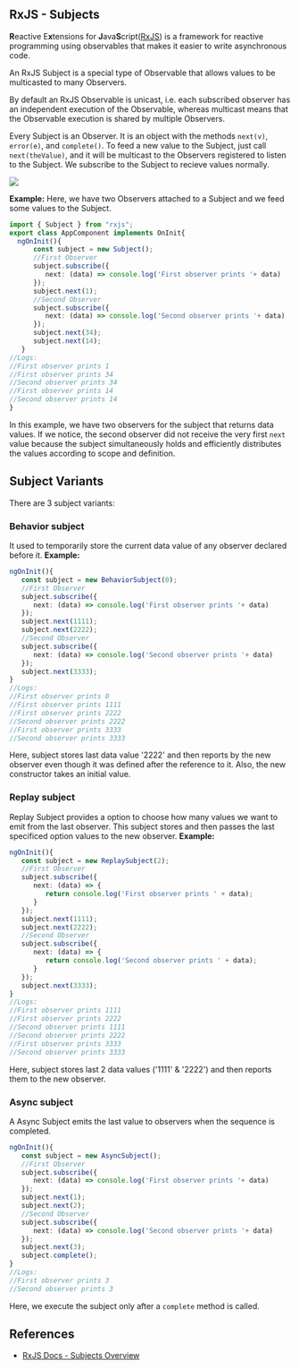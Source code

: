 ## RxJS - Subjects

**R**eactive E**x**tensions for **J**ava**S**cript([RxJS](https://rxjs.dev/guide/overview)) is a framework for reactive programming using observables that makes it easier to write asynchronous code.

An RxJS Subject is a special type of Observable that allows values to be multicasted to many Observers.

By default an RxJS Observable is unicast, i.e. each subscribed observer has an independent execution of the Observable, whereas multicast means that the Observable execution is shared by multiple Observers. 

Every Subject is an Observer. It is an object with the methods `next(v)`, `error(e)`, and `complete()`. To feed a new value to the Subject, just call `next(theValue)`, and it will be multicast to the Observers registered to listen to the Subject. We subscribe to the Subject to recieve values normally.

![](./images/subject.PNG)

**Example:**  Here, we have two Observers attached to a Subject and we feed some values to the Subject.

```typescript
import { Subject } from "rxjs";
export class AppComponent implements OnInit{
  ngOnInit(){
      const subject = new Subject();
      //First Observer
      subject.subscribe({
         next: (data) => console.log('First observer prints '+ data)
      });
      subject.next(1);
      //Second Observer
      subject.subscribe({
         next: (data) => console.log('Second observer prints '+ data)
      });
      subject.next(34);
      subject.next(14);
   }
//Logs:
//First observer prints 1
//First observer prints 34
//Second observer prints 34
//First observer prints 14
//Second observer prints 14
}
```
In this example, we have two observers for the subject that returns data values. If we notice, the second observer did not receive the very first `next` value because the subject simultaneously holds and efficiently distributes the values according to scope and definition. 

## Subject Variants

There are 3 subject variants:

### Behavior subject
It used to temporarily store the current data value of any observer declared before it. 
**Example:**
```typescript
ngOnInit(){
   const subject = new BehaviorSubject(0);
   //First Observer
   subject.subscribe({
      next: (data) => console.log('First observer prints '+ data)
   });
   subject.next(1111);
   subject.next(2222);
   //Second Observer
   subject.subscribe({
      next: (data) => console.log('Second observer prints '+ data)
   });
   subject.next(3333);
}
//Logs:
//First observer prints 0
//First observer prints 1111
//First observer prints 2222
//Second observer prints 2222
//First observer prints 3333
//Second observer prints 3333
```
Here, subject stores last data value '2222' and then reports by the new observer even though it was defined after the reference to it. Also, the new constructor takes an initial value.

### Replay subject

Replay Subject provides a option to choose how many values we want to emit from the last observer. This subject stores and then passes the last specificed option values to the new observer.
**Example:**
```typescript
ngOnInit(){
   const subject = new ReplaySubject(2);
   //First Observer
   subject.subscribe({
      next: (data) => {
         return console.log('First observer prints ' + data);
      }
   });
   subject.next(1111);
   subject.next(2222);
   //Second Observer
   subject.subscribe({
      next: (data) => {
         return console.log('Second observer prints ' + data);
      }
   });
   subject.next(3333);
}
//Logs:
//First observer prints 1111
//First observer prints 2222
//Second observer prints 1111
//Second observer prints 2222
//First observer prints 3333
//Second observer prints 3333
```
Here, subject stores last 2 data values ('1111' & '2222') and then reports them to the new observer.

### Async subject
A Async Subject emits the last value to observers when the sequence is completed.
```typescript
ngOnInit(){
   const subject = new AsyncSubject();
   //First Observer
   subject.subscribe({
      next: (data) => console.log('First observer prints '+ data)
   });
   subject.next(1);
   subject.next(2);
   //Second Observer
   subject.subscribe({
      next: (data) => console.log('Second observer prints '+ data)
   });
   subject.next(3);
   subject.complete();
}
//Logs:
//First observer prints 3
//Second observer prints 3
```
Here, we execute the subject only after a `complete` method is called. 

## References

* [RxJS Docs - Subjects Overview](https://rxjs-dev.firebaseapp.com/guide/subject)
